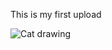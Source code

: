 This is my first upload


![Cat drawing](http://heraldicart.org/domestic-cat/cat-domestic-couchant-guardant-1.png)
